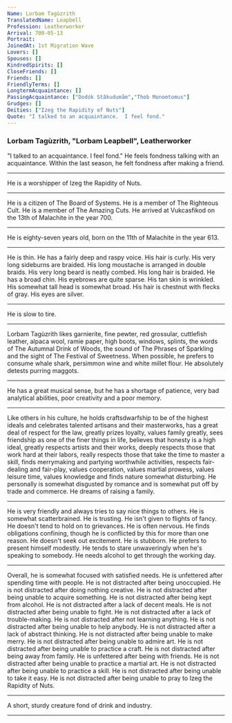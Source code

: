 ```yaml
---
Name: Lorbam Tagùzrith
TranslatedName: Leapbell
Profession: Leatherworker 
Arrival: 700-05-13
Portrait:
JoinedAt: 1st Migration Wave
Lovers: []
Spouses: []
KindredSpirits: []
CloseFriends: []
Friends: []
FriendlyTerms: []
LongtermAcquaintance: []
PassingAcquaintance: ["Dodók Stâkudumåm","Thob Monomtomus"]
Grudges: []
Deities: ["Izeg the Rapidity of Nuts"]
Quote: "I talked to an acquaintance.  I feel fond." 
---
```


### Lorbam Tagùzrith, "Lorbam Leapbell", Leatherworker

"I talked to an acquaintance.  I feel fond." He feels fondness talking with an acquaintance.  Within the last season, he felt fondness after making a friend.  
***

He is a  worshipper of Izeg the Rapidity of Nuts.  
***

He is a citizen of The Board of Systems.  He is a member of The Righteous Cult.  He is a member of The Amazing Cuts.  He arrived at Vukcasfikod on the 13th of Malachite in the year 700.   
***

He is eighty-seven years old, born on the 11th of Malachite in the year 613.  
***

He is thin.  He has a fairly deep and raspy voice.  His hair is curly.  His very long sideburns are braided.  His long moustache is arranged in  double braids.  His very long beard is neatly combed.  His long hair is braided.  He has a broad chin.  His eyebrows are quite sparse.  His tan skin is wrinkled.  His somewhat tall head is somewhat broad.  His hair is chestnut with flecks of gray.   His eyes are silver.  
***

He is slow to tire.  
***

Lorbam Tagùzrith likes garnierite, fine pewter, red grossular, cuttlefish leather, alpaca wool, ramie paper, high boots, windows, splints, the words of The Autumnal Drink of Woods,  the sound of The Phrases of Sparkling and the sight of The Festival of Sweetness.  When possible, he prefers to consume whale shark, persimmon wine and white millet flour.  He absolutely detests purring maggots.  
***

He has a great musical  sense, but he has a shortage of patience, very bad analytical abilities, poor creativity and a poor memory.  
***

Like others in his culture, he holds craftsdwarfship to be of the highest ideals and celebrates talented artisans and  their masterworks, has a great deal of respect for the law, greatly prizes loyalty, values family greatly, sees friendship as one of the finer things in life, believes that honesty is a high ideal, greatly respects artists and their works, deeply  respects those that work hard at their labors, really respects those that take the time to master a skill, finds merrymaking and partying worthwhile activities, respects fair-dealing and fair-play, values cooperation, values martial prowess, values  leisure time, values knowledge and finds nature somewhat disturbing.  He personally is somewhat disgusted by romance and is somewhat put off by trade and commerce.  He dreams of raising a family.  
***

He is very friendly  and always tries to say nice things to others.  He is somewhat scatterbrained.  He is trusting.  He isn't given to flights of fancy.  He doesn't tend to hold on to grievances.  He is often nervous.  He finds obligations confining, though he is  conflicted by this for more than one reason.  He doesn't seek out excitement.  He is stubborn.  He prefers to present himself modestly.  He tends to stare unwaveringly when he's speaking to somebody.  He needs alcohol to get through the working day.  
***

Overall, he is somewhat focused with satisfied needs.  He is unfettered after spending time with people.  He is not distracted after being unoccupied.  He is not distracted after doing nothing creative.   He is not distracted after being unable to acquire something.  He is not distracted after being kept from alcohol.  He is not distracted after a lack of decent meals.  He is not distracted after being unable to  fight.  He is not distracted after a lack of trouble-making.  He is not distracted after not learning anything.  He is not distracted after being unable to help anybody.  He is not distracted after a lack of  abstract thinking.  He is not distracted after being unable to make merry.  He is not distracted after being unable to admire art.  He is not distracted after being unable to practice a craft.  He is not  distracted after being away from family.  He is unfettered after being with friends.  He is not distracted after being unable to practice a martial art.  He is not distracted after being unable to practice a skill.   He is not distracted after being unable to take it easy.  He is not distracted after being unable to pray to Izeg the Rapidity of Nuts.  
***

A short, sturdy creature fond of drink and industry. 
***